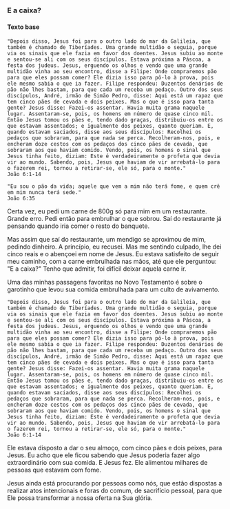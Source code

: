 ### E a caixa?

#### Texto base
```
"Depois disso, Jesus foi para o outro lado do mar da Galileia, que também é chamado de Tiberíades. Uma grande multidão o seguia, porque via os sinais que ele fazia em favor dos doentes. Jesus subiu ao monte e sentou-se ali com os seus discípulos. Estava próxima a Páscoa, a festa dos judeus. Jesus, erguendo os olhos e vendo que uma grande multidão vinha ao seu encontro, disse a Filipe: Onde compraremos pão para que eles possam comer? Ele dizia isso para pô-lo à prova, pois ele mesmo sabia o que ia fazer. Filipe respondeu: Duzentos denários de pão não lhes bastam, para que cada um receba um pedaço. Outro dos seus discípulos, André, irmão de Simão Pedro, disse: Aqui está um rapaz que tem cinco pães de cevada e dois peixes. Mas o que é isso para tanta gente? Jesus disse: Fazei-os assentar. Havia muita grama naquele lugar. Assentaram-se, pois, os homens em número de quase cinco mil. Então Jesus tomou os pães e, tendo dado graças, distribuiu-os entre os que estavam assentados; e igualmente dos peixes, quanto queriam. E, quando estavam saciados, disse aos seus discípulos: Recolhei os pedaços que sobraram, para que nada se perca. Recolheram-nos, pois, e encheram doze cestos com os pedaços dos cinco pães de cevada, que sobraram aos que haviam comido. Vendo, pois, os homens o sinal que Jesus tinha feito, diziam: Este é verdadeiramente o profeta que devia vir ao mundo. Sabendo, pois, Jesus que haviam de vir arrebatá-lo para o fazerem rei, tornou a retirar-se, ele só, para o monte."
João 6:1-14
```

```
"Eu sou o pão da vida; aquele que vem a mim não terá fome, e quem crê em mim nunca terá sede."
João 6:35
```

Certa vez, eu pedi um carne de 800g só para mim em um restaurante. Grande erro. Pedi então para embrulhar o que sobrou. Saí do restaurante já pensando quando iria comer o resto do banquete.

Mas assim que saí do restaurante, um mendigo se aproximou de mim, pedindo dinheiro. A princípio, eu recusei. Mas me sentindo culpado, lhe dei cinco reais e o abençoei em nome de Jesus. Eu estava satisfeito de seguir meu caminho, com a carne embrulhada nas mãos, até que ele perguntou: "E a caixa?" Tenho que admitir, foi difícil deixar aquela carne ir.

Uma das minhas passagens favoritas no Novo Testamento é sobre o garotinho que levou sua comida embrulhada para um culto de avivamento.

```
"Depois disso, Jesus foi para o outro lado do mar da Galileia, que também é chamado de Tiberíades. Uma grande multidão o seguia, porque via os sinais que ele fazia em favor dos doentes. Jesus subiu ao monte e sentou-se ali com os seus discípulos. Estava próxima a Páscoa, a festa dos judeus. Jesus, erguendo os olhos e vendo que uma grande multidão vinha ao seu encontro, disse a Filipe: Onde compraremos pão para que eles possam comer? Ele dizia isso para pô-lo à prova, pois ele mesmo sabia o que ia fazer. Filipe respondeu: Duzentos denários de pão não lhes bastam, para que cada um receba um pedaço. Outro dos seus discípulos, André, irmão de Simão Pedro, disse: Aqui está um rapaz que tem cinco pães de cevada e dois peixes. Mas o que é isso para tanta gente? Jesus disse: Fazei-os assentar. Havia muita grama naquele lugar. Assentaram-se, pois, os homens em número de quase cinco mil. Então Jesus tomou os pães e, tendo dado graças, distribuiu-os entre os que estavam assentados; e igualmente dos peixes, quanto queriam. E, quando estavam saciados, disse aos seus discípulos: Recolhei os pedaços que sobraram, para que nada se perca. Recolheram-nos, pois, e encheram doze cestos com os pedaços dos cinco pães de cevada, que sobraram aos que haviam comido. Vendo, pois, os homens o sinal que Jesus tinha feito, diziam: Este é verdadeiramente o profeta que devia vir ao mundo. Sabendo, pois, Jesus que haviam de vir arrebatá-lo para o fazerem rei, tornou a retirar-se, ele só, para o monte."
João 6:1-14
```

Ele estava disposto a dar o seu almoço, com cinco pães e dois peixes, para Jesus. Eu acho que ele ficou sabendo que Jesus poderia fazer algo extraordinário com sua comida. E Jesus fez. Ele alimentou milhares de pessoas que estavam com fome.

Jesus ainda está procurando por pessoas como nós, que estão dispostas a realizar atos intencionais e foras do comum, de sacrifício pessoal, para que Ele possa transformar a nossa oferta na Sua glória.
